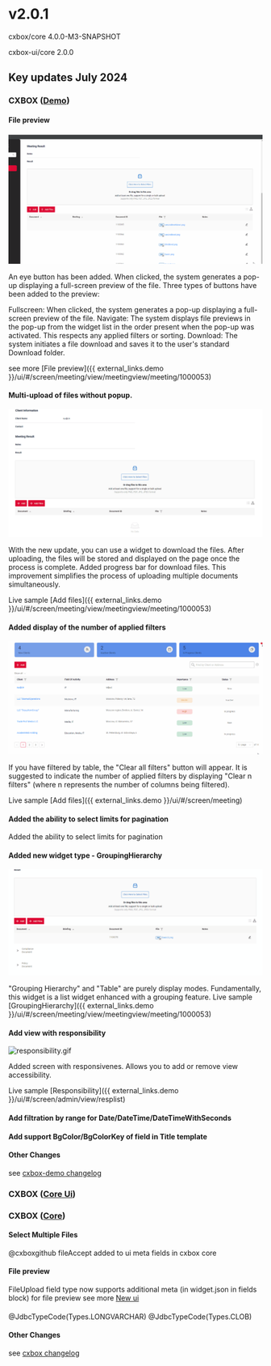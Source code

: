 # v2.0.1
cxbox/core 4.0.0-M3-SNAPSHOT

cxbox-ui/core 2.0.0

## **Key updates July 2024**

### CXBOX ([Demo](https://github.com/CX-Box/cxbox-demo))
#### File preview

![multiupload.gif](v2.0.1/preview.gif)

An eye button has been added. When clicked, the system generates a pop-up displaying a full-screen preview of the file.
Three types of buttons have been added to the preview:

Fullscreen: When clicked, the system generates a pop-up displaying a full-screen preview of the file.
Navigate: The system displays file previews in the pop-up from the widget list in the order present when the pop-up was activated. This respects any applied filters or sorting.
Download: The system initiates a file download and saves it to the user's standard Download folder.

see more [File preview]({{ external_links.demo }}/ui/#/screen/meeting/view/meetingview/meeting/1000053)
#### Multi-upload of files without popup.

![multiupload.gif](v2.0.1/multiupload.gif)

With the new update, you can use a widget to download the files. 
After uploading, the files will be stored and displayed on the page once the process is complete.
Added progress bar for download files.
This improvement simplifies the process of uploading multiple documents simultaneously.

Live sample [Add files]({{ external_links.demo }}/ui/#/screen/meeting/view/meetingview/meeting/1000053)
#### Added display of the number of applied filters
![clearfilter.gif](v2.0.1/clearfilter.gif)

If you have filtered by table, the "Clear all filters" button will appear.
It is suggested to indicate the number of applied filters by displaying "Clear n filters" (where n represents the number of columns being filtered).

Live sample [Add files]({{ external_links.demo }}/ui/#/screen/meeting)
#### Added the ability to select limits for pagination
Added the ability to select limits for pagination
#### Added new widget type - GroupingHierarchy
![groupinghierarchy.gif](v2.0.1//groupinghierarchy.gif)

"Grouping Hierarchy" and "Table" are purely display modes.
Fundamentally, this widget is a list widget enhanced with a grouping feature.
Live sample [GroupingHierarchy]({{ external_links.demo }}/ui/#/screen/meeting/view/meetingview/meeting/1000053)
 
#### Add view with responsibility
![responsibility.gif](v2.0.1//responsibility.gif)

Added screen with responsivenes. Allows you to add or remove view accessibility.

Live sample [Responsibility]({{ external_links.demo }}/ui/#/screen/admin/view/resplist)

#### Add filtration by range for Date/DateTime/DateTimeWithSeconds
#### Add support BgColor/BgColorKey of field in Title template

#### Other Changes
see [cxbox-demo changelog](https://github.com/CX-Box/cxbox-demo/releases/tag/v2.0.1)

### <a id="CXBOXUI">CXBOX</a> ([Core Ui](https://github.com/CX-Box/cxbox-ui))

### <a id="CXBOXCORE">CXBOX</a>  ([Core](https://github.com/CX-Box/cxbox))
#### Select Multiple Files
@cxboxgithub
fileAccept added to ui meta fields in cxbox core
#### File preview
FileUpload field type now supports additional meta (in widget.json in fields block) for file preview
see more [New ui](#CXBOXUI)
 
####  
@JdbcTypeCode(Types.LONGVARCHAR) @JdbcTypeCode(Types.CLOB)

#### Other Changes
see [cxbox changelog](https://github.com/CX-Box/cxbox/releases/tag/cxbox-4.0.0-M2)
